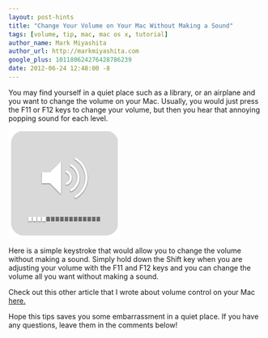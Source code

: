 ```yaml
---
layout: post-hints
title: "Change Your Volume on Your Mac Without Making a Sound"
tags: [volume, tip, mac, mac os x, tutorial]
author_name: Mark Miyashita
author_url: http://markmiyashita.com
google_plus: 101180624276428786239
date: 2012-06-24 12:48:00 -8
---
```


You may find yourself in a quiet place such as a library, or an airplane and you want to change the volume on your Mac. Usually, you would just press the F11 or F12 keys to change your volume, but then you hear that annoying popping sound for each level.

<img class="clear blog-image normal-border" src="/images/volume.png" title="Volume">

Here is a simple keystroke that would allow you to change the volume without making a sound. Simply hold down the Shift key when you are adjusting your volume with the F11 and F12 keys and you can change the volume all you want without making a sound.

Check out this other article that I wrote about volume control on your Mac <a href="http://hints.binaryage.com/finer-control-over-brightness-and-volume/">here.</a>

Hope this tips saves you some embarrassment in a quiet place. If you have any questions, leave them in the comments below!
